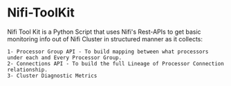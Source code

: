 # Nifi-ToolKit
Nifi Tool Kit is a Python Script that uses Nifi's Rest-APIs to get basic monitoring info out of Nifi Cluster in structured manner as it collects: 

    1- Processor Group API - To build mapping between what processors under each and Every Processor Group.
    2- Connections API - To build the full Lineage of Processor Connection relationship.
    3- Cluster Diagnostic Metrics
